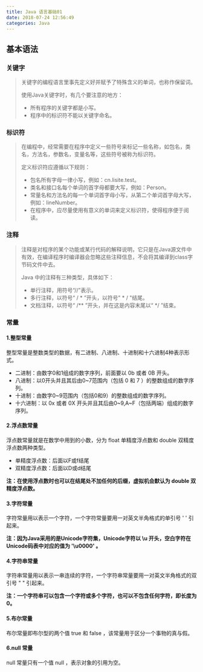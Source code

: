 ```yaml
---
title: Java 语言基础01
date: 2018-07-24 12:56:49
categories: Java
---
```


## 基本语法

### 关键字

>关键字的编程语言里事先定义好并赋予了特殊含义的单词，也称作保留词。
>
>使用Java关键字时，有几个要注意的地方：
>
>- 所有程序的关键字都是小写。
>- 程序中的标识符不能以关键字命名。

### 标识符

>在编程中，经常需要在程序中定义一些符号来标记一些名称，如包名，类名，方法名，参数名，变量名等，这些符号被称为标识符。
>
>定义标识符应遵循以下规则：
>
>- 包名所有字母一律小写，例如：cn.lisite.test。
>- 类名和接口名每个单词的首字母都要大写，例如：Person。
>- 常量名和方法名的每一个单词首字母小写，从第二个单词首字母大写，例如：lineNumber。
>- 在程序中，应尽量使用有意义的单词来定义标识符，使得程序便于阅读。

### 注释

> 注释是对程序的某个功能或某行代码的解释说明，它只是在Java源文件中有效，在编译程序时编译器会忽略这些注释信息，不会将其编译到class字节码文件中去。
>
> Java 中的注释有三种类型，具体如下：
>
> - 单行注释，用符号“//”表示。
> - 多行注释，以符号“ / * ”开头，以符号" * / "结尾。
> - 文档注释，以符号“ /** ”开头，并在这是内容末尾以“ */ ”结束。

### 常量

#### 1.整型常量

整型常量是整数类型的数据，有二进制、八进制、十进制和十六进制4种表示形式。

- 二进制：由数字0和1组成的数字序列，前面要以 0b 或者 0B 开头。
- 八进制：以0开头并且其后由0~7范围内（包括 0 和 7 ）的整数组成的数字序列。
- 十进制：由数字0~9范围内（包括0和9）的整数组成的数字序列。
- 十六进制：以 0x 或者 0X 开头并且其后由0~9,A~F（包括两端）组成的数字序列。

#### 2.浮点数常量

浮点数常量就是在数学中用到的小数，分为 float 单精度浮点数和 double 双精度浮点数两种类型。

- 单精度浮点数：后面以F或f结尾
- 双精度浮点数：后面以D或d结尾

**注：在使用浮点数时也可以在结尾处不加任何的后缀，虚拟机会默认为 double 双精度浮点数。**

#### 3.字符常量

字符常量用以表示一个字符，一个字符常量要用一对英文半角格式的单引号 ' ' 引起来。

**注：因为Java采用的是Unicode字符集，Unicode字符以 \u 开头，空白字符在Unicode码表中对应的值为 '\u0000' 。**

#### 4.字符串常量

字符串常量用以表示一串连续的字符，一个字符串常量要用一对英文半角格式的双引号 " " 引起来。

**注：一个字符串可以包含一个字符或多个字符，也可以不包含任何字符，即长度为0。**

#### 5.布尔常量

布尔常量即布尔型的两个值 true 和 false ，该常量用于区分一个事物的真与假。

#### 6.null 常量

null 常量只有一个值 null ，表示对象的引用为空。

